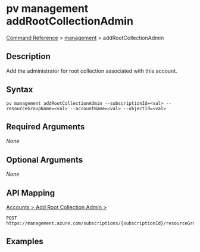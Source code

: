 # pv management addRootCollectionAdmin
[Command Reference](../../../README.md#command-reference) > [management](./main.md) > addRootCollectionAdmin

## Description
Add the administrator for root collection associated with this account.

## Syntax
```
pv management addRootCollectionAdmin --subscriptionId=<val> --resourceGroupName=<val> --accountName=<val> --objectId=<val>
```

## Required Arguments
*None*

## Optional Arguments
*None*

## API Mapping
[Accounts > Add Root Collection Admin > ](https://docs.microsoft.com/en-us/rest/api/purview/accounts/add-root-collection-admin)
```
POST https://management.azure.com/subscriptions/{subscriptionId}/resourceGroups/{resourceGroupName}/providers/Microsoft.Purview/accounts/{accountName}/addRootCollectionAdmin
```

## Examples
```powershell

```